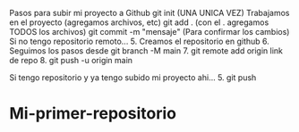 Pasos para subir mi proyecto a Github
git init (UNA UNICA VEZ)
Trabajamos en el proyecto (agregamos archivos, etc)
git add . (con el . agregamos TODOS los archivos)
git commit -m "mensaje" (Para confirmar los cambios)
Si no tengo repositorio remoto... 5. Creamos el repositorio en github 6. Seguimos los pasos desde git branch -M main 7. git remote add origin link de repo 8. git push -u origin main

Si tengo repositorio y ya tengo subido mi proyecto ahi... 5. git push

# Mi-primer-repositorio
